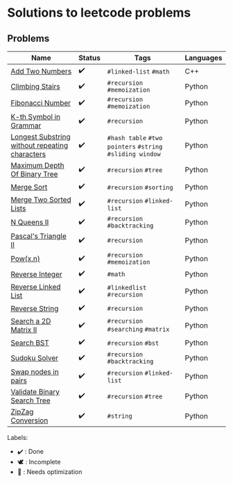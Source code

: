 # Solutions to leetcode problems

## Problems

Name | Status | Tags | Languages
------------ | ------------- | ------------- | -------------
[Add Two Numbers](AddTwoNumbers.cpp) | :heavy_check_mark: | `#linked-list` `#math` | C++
[Climbing Stairs](ClimbingStairs.py) | :heavy_check_mark: | `#recursion` `#memoization` | Python
[Fibonacci Number](FibonacciNumber.py) | :heavy_check_mark: | `#recursion` `#memoization` | Python
[K-th Symbol in Grammar](KthSymbolInGrammar.py) | :heavy_check_mark: | `#recursion` | Python
[Longest Substring without repeating characters](LongestSubstrWithoutRepeatingChars.py) | :heavy_check_mark: | `#hash table` `#two pointers` `#string` `#sliding window` | Python
[Maximum Depth Of Binary Tree](MaximumDepthOfBinaryTree.py) | :heavy_check_mark: | `#recursion` `#tree` | Python
[Merge Sort](MergeSort.py) | :heavy_check_mark: | `#recursion` `#sorting` | Python
[Merge Two Sorted Lists](MergeTwoSortedLists.py) | :heavy_check_mark: | `#recursion` `#linked-list` | Python
[N Queens II](NQueens2.py) | :heavy_check_mark: | `#recursion` `#backtracking` | Python
[Pascal's Triangle II](PascalsTriangle2.py) | :heavy_check_mark: | `#recursion` | Python
[Pow(x,n)](Pow(x,n).py) | :heavy_check_mark: | `#recursion` `#memoization` | Python
[Reverse Integer](ReverseInteger.py) | :heavy_check_mark: | `#math` | Python
[Reverse Linked List](ReverseLinkedList.py) | :heavy_check_mark: | `#linkedlist` `#recursion` | Python
[Reverse String](ReverseString.py) | :heavy_check_mark: | `#recursion` | Python
[Search a 2D Matrix II](Search2DMatrix2.py) | :heavy_check_mark: | `#recursion` `#searching` `#matrix` | Python
[Search BST](SearchBST.py) | :heavy_check_mark: | `#recursion` `#bst` | Python
[Sudoku Solver](SudokuSolver.py) | :heavy_check_mark: | `#recursion` `#backtracking` | Python
[Swap nodes in pairs](SwapNodesInPairs.py) | :heavy_check_mark: | `#recursion` `#linked-list` | Python
[Validate Binary Search Tree](ValidateBinarySearchTree.py) | :heavy_check_mark: | `#recursion` `#tree` | Python
[ZipZag Conversion](ZigZagConversion.py) | :heavy_check_mark: | `#string` | Python

Labels:

* :heavy_check_mark: : Done
* :dove: : Incomplete
* :rocket: : Needs optimization
